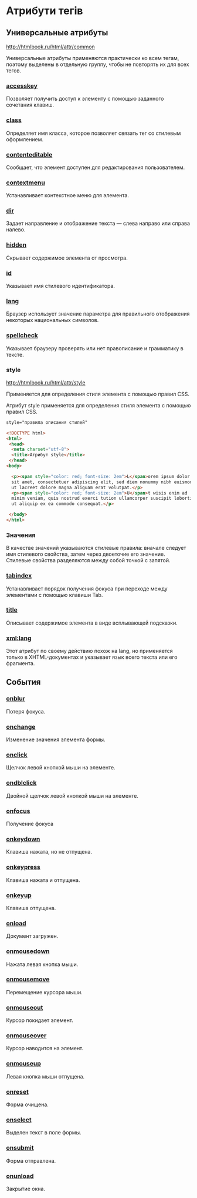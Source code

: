 # Атрибути тегів

## Универсальные атрибуты

<http://htmlbook.ru/html/attr/common>

Универсальные атрибуты применяются практически ко всем тегам, поэтому выделены в  отдельную группу, чтобы не повторять их для всех тегов.

### [accesskey](http://htmlbook.ru/html/attr/accesskey)

Позволяет получить доступ к элементу с помощью заданного сочетания клавиш.

### [class](http://htmlbook.ru/html/attr/class)

Определяет имя класса, которое позволяет связать тег со стилевым  оформлением.

### [contenteditable](http://htmlbook.ru/html/attr/contenteditable)

Сообщает, что элемент доступен для редактирования пользователем.

### [contextmenu](http://htmlbook.ru/html/attr/contextmenu)

Устанавливает контекстное меню для элемента.

### [dir](http://htmlbook.ru/html/attr/dir)

Задает  направление и отображение текста — слева направо или справа налево.

### [hidden](http://htmlbook.ru/html/attr/hidden)

Скрывает содержимое элемента от просмотра.

### [id](http://htmlbook.ru/html/attr/id)

Указывает имя стилевого идентификатора.

### [lang](http://htmlbook.ru/html/attr/lang)

Браузер использует значение параметра для правильного отображения некоторых национальных символов.

### [spellcheck](http://htmlbook.ru/html/attr/spellcheck)

Указывает браузеру проверять или нет правописание и грамматику в тексте.

### style

http://htmlbook.ru/html/attr/style

Применяется для определения стиля элемента с  помощью правил CSS.

Атрибут style применяется для определения стиля элемента с  помощью правил CSS. 

```html
style="правила описания стилей"
```

```html
<!DOCTYPE html>
<html>
 <head>
  <meta charset="utf-8">
  <title>Атрибут style</title>
 </head> 
<body>

  <p><span style="color: red; font-size: 2em">L</span>orem ipsum dolor 
  sit amet, consectetuer adipiscing elit, sed diem nonummy nibh euismod tincidunt 
  ut lacreet dolore magna aliguam erat volutpat.</p>
  <p><span style="color: red; font-size: 2em">U</span>t wisis enim ad 
  minim veniam, quis nostrud exerci tution ullamcorper suscipit lobortis nisl 
  ut aliquip ex ea commodo consequat.</p>

 </body>
</html>
```

### Значения

В качестве значений указываются стилевые правила: вначале  следует имя  стилевого свойства, затем через двоеточие его значение. Стилевые   свойства разделяются между собой точкой с запятой. 

### [tabindex](http://htmlbook.ru/html/attr/tabindex)

Устанавливает порядок получения фокуса при переходе между элементами с помощью клавиши Tab.

### [title](http://htmlbook.ru/html/attr/title)

Описывает содержимое элемента в виде всплывающей подсказки.

### [xml:lang](http://htmlbook.ru/html/attr/xml-lang)

Этот атрибут по своему действию похож на lang, но применяется только в  XHTML-документах и указывает язык всего текста или его фрагмента. 

## События

### [onblur](http://htmlbook.ru/html/attr/onblur)

Потеря фокуса.

### [onchange](http://htmlbook.ru/html/attr/onchange)

Изменение значения элемента формы.

### [onclick](http://htmlbook.ru/html/attr/onclick)

Щелчок левой кнопкой мыши на элементе.

### [ondblclick](http://htmlbook.ru/html/attr/ondblclick)

Двойной щелчок левой кнопкой мыши на элементе.

### [onfocus](http://htmlbook.ru/html/attr/onfocus)

Получение фокуса

### [onkeydown](http://htmlbook.ru/html/attr/onkeydown)

Клавиша нажата, но не отпущена.

### [onkeypress](http://htmlbook.ru/html/attr/onkeypress)

Клавиша нажата и отпущена.

### [onkeyup](http://htmlbook.ru/html/attr/onkeyup)

Клавиша отпущена.

### [onload](http://htmlbook.ru/html/attr/onload)

Документ загружен.

### [onmousedown](http://htmlbook.ru/html/attr/onmousedown)

Нажата левая кнопка мыши.

### [onmousemove](http://htmlbook.ru/html/attr/onmousemove)

Перемещение курсора мыши.

### [onmouseout](http://htmlbook.ru/html/attr/onmouseout)

Курсор покидает элемент.

### [onmouseover](http://htmlbook.ru/html/attr/onmouseover)

Курсор наводится на элемент.

### [onmouseup](http://htmlbook.ru/html/attr/onmouseup)

Левая кнопка мыши отпущена.

### [onreset](http://htmlbook.ru/html/attr/onreset)

Форма очищена.

### [onselect](http://htmlbook.ru/html/attr/onselect)

Выделен текст в поле формы.

### [onsubmit](http://htmlbook.ru/html/attr/onsubmit)

Форма отправлена.

### [onunload](http://htmlbook.ru/html/attr/onunload)

Закрытие окна.